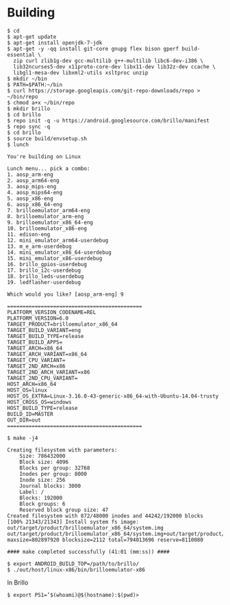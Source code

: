 Building
==

    $ cd
    $ apt-get update
    $ apt-get install openjdk-7-jdk
    $ apt-get -y -qq install git-core gnupg flex bison gperf build-essential \
      zip curl zlib1g-dev gcc-multilib g++-multilib libc6-dev-i386 \
      lib32ncurses5-dev x11proto-core-dev libx11-dev lib32z-dev ccache \
      libgl1-mesa-dev libxml2-utils xsltproc unzip
    $ mkdir ~/bin
    $ PATH=$PATH:~/bin
    $ curl https://storage.googleapis.com/git-repo-downloads/repo > ~/bin/repo
    $ chmod a+x ~/bin/repo
    $ mkdir brillo
    $ cd brillo
    $ repo init -q -u https://android.googlesource.com/brillo/manifest
    $ repo sync -q
    $ cd brillo
    $ source build/envsetup.sh
    $ lunch
    
    You're building on Linux

    Lunch menu... pick a combo:
    1. aosp_arm-eng
    2. aosp_arm64-eng
    3. aosp_mips-eng
    4. aosp_mips64-eng
    5. aosp_x86-eng
    6. aosp_x86_64-eng
    7. brilloemulator_arm64-eng
    8. brilloemulator_arm-eng
    9. brilloemulator_x86_64-eng
    10. brilloemulator_x86-eng
    11. edison-eng
    12. mini_emulator_arm64-userdebug
    13. m_e_arm-userdebug
    14. mini_emulator_x86_64-userdebug
    15. mini_emulator_x86-userdebug
    16. brillo_gpios-userdebug
    17. brillo_i2c-userdebug
    18. brillo_leds-userdebug
    19. ledflasher-userdebug
    
    Which would you like? [aosp_arm-eng] 9

    ============================================
    PLATFORM_VERSION_CODENAME=REL
    PLATFORM_VERSION=6.0
    TARGET_PRODUCT=brilloemulator_x86_64
    TARGET_BUILD_VARIANT=eng
    TARGET_BUILD_TYPE=release
    TARGET_BUILD_APPS=
    TARGET_ARCH=x86_64
    TARGET_ARCH_VARIANT=x86_64
    TARGET_CPU_VARIANT=
    TARGET_2ND_ARCH=x86
    TARGET_2ND_ARCH_VARIANT=x86
    TARGET_2ND_CPU_VARIANT=
    HOST_ARCH=x86_64
    HOST_OS=linux
    HOST_OS_EXTRA=Linux-3.16.0-43-generic-x86_64-with-Ubuntu-14.04-trusty
    HOST_CROSS_OS=windows
    HOST_BUILD_TYPE=release
    BUILD_ID=MASTER
    OUT_DIR=out
    ============================================
    
    $ make -j4

    Creating filesystem with parameters:
        Size: 786432000
        Block size: 4096
        Blocks per group: 32768
        Inodes per group: 8000
        Inode size: 256
        Journal blocks: 3000
        Label: /
        Blocks: 192000
        Block groups: 6
        Reserved block group size: 47
    Created filesystem with 872/48000 inodes and 44242/192000 blocks
    [100% 21343/21343] Install system fs image: out/target/product/brilloemulator_x86_64/system.img
    out/target/product/brilloemulator_x86_64/system.img+out/target/product/brilloemulator_x86_64/recovery.img maxsize=802897920 blocksize=2112 total=794013696 reserve=8110080
    
    #### make completed successfully (41:01 (mm:ss)) ####
    
    $ export ANDROID_BUILD_TOP=/path/to/brillo/
    $ ./out/host/linux-x86/bin/brilloemulator-x86

In Brillo

    $ export PS1=’$(whoami)@$(hostname):$(pwd)> 
    


